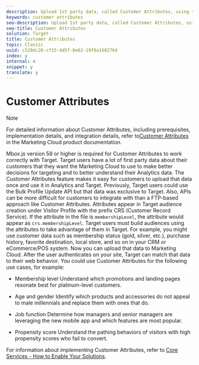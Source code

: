 ```yaml
---
description: Upload 1st party data, called Customer Attributes, using the Marketing Cloud core service and choose attributes to share to Target. This functionality also exists in Adobe Analytics and integrates directly with Target.
keywords: customer attributes
seo-description: Upload 1st party data, called Customer Attributes, using the Marketing Cloud core service and choose attributes to share to Target. This functionality also exists in Adobe Analytics and integrates directly with Target.
seo-title: Customer Attributes
solution: Target
title: Customer Attributes
topic: Classic
uuid: c528dc26-cf15-4d5f-8e62-19f8a1682764
index: y
internal: n
snippet: y
translate: y
---
```


# Customer Attributes


>[!NOTE]
>
>For detailed information about Customer Attributes, including prerequisites, implementation details, and integration details, refer to[Customer Attributes](https://marketing.adobe.com/resources/help/en_US/mcloud/attributes.html) in the Marketing Cloud product documentation. 


Mbox.js version 58 or higher is required for Customer Attributes to work correctly with Target.
Target users have a lot of first party data about their customers that they want the Marketing Cloud to use to make better decisions for targeting and to better understand their Analytics data. The Customer Attributes feature makes it easy for customers to upload that data once and use it in Analytics and Target. Previously, Target users could use the Bulk Profile Update API but that data was exclusive to Target. Also, APIs can be more difficult for customers to integrate with than a FTP-based approach like Customer Attributes.
Attributes appear in Target audience creation under Visitor Profile with the prefix CRS (Customer Record Service). If the attribute in the file is `membershipLevel`, the attribute would appear as `crs.membershipLevel`. Target users must build audiences using the attributes to take advantage of them in Target. 
For example, you might use customer data such as membership status (gold, silver, etc.), purchase history, favorite destination, local store, and so on in your CRM or eCommerce/POS system. Now you can upload that data to Marketing Cloud. After the user authenticates on your site, Target can match that data to their web behavior.
You could use Customer Attributes for the following use cases, for example:

* Membership level Understand which promotions and landing pages resonate best for platinum-level customers.

* Age and gender Identify which products and accessories do not appeal to male millennials and replace them with ones that do.

* Job function Determine how managers and senior managers are leveraging the new mobile app and which features are most popular.

* Propensity score Understand the pathing behaviors of visitors with high propensity scores who fail to convert.


For information about implementing Customer Attributes, refer to [Core Services - How to Enable Your Solutions](https://marketing.adobe.com/resources/help/en_US/mcloud/core_services.html). 
